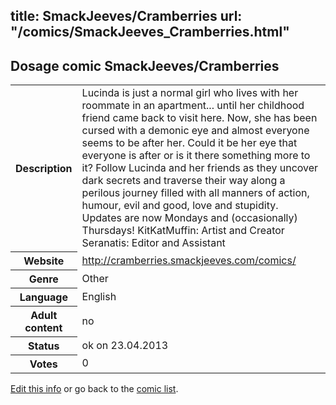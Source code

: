 title: SmackJeeves/Cramberries
url: "/comics/SmackJeeves_Cramberries.html"
---
Dosage comic SmackJeeves/Cramberries
-----------------------------------------

<table class="comicinfo">
<tr>
<th>Description</th><td>Lucinda is just a normal girl who lives with her roommate in an apartment... until her childhood friend came back to visit here. Now, she has been cursed with a demonic eye and almost everyone seems to be after her. Could it be her eye that everyone is after or is it there something more to it? Follow Lucinda and her friends as they uncover dark secrets and traverse their way along a perilous journey filled with all manners of action, humour, evil and good, love and stupidity. Updates are now Mondays and (occasionally) Thursdays! KitKatMuffin: Artist and Creator Seranatis: Editor and Assistant</td>
</tr>
<tr>
<th>Website</th><td><a href="http://cramberries.smackjeeves.com/comics/">http://cramberries.smackjeeves.com/comics/</a></td>
</tr>
<tr>
<th>Genre</th><td>Other</td>
</tr>
<tr>
<th>Language</th><td>English</td>
</tr>
<tr>
<th>Adult content</th><td>no</td>
</tr>
<tr>
<th>Status</th><td>ok on 23.04.2013</td>
</tr>
<tr>
<th>Votes</th><td>0</div></td>
</tr>
</table>

[Edit this info](/comics/SmackJeeves_Cramberries_edit.html) or go back to the [comic list](../comic-index.html).
